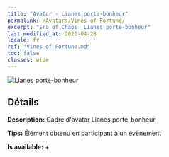 ```yaml
---
title: "Avatar - Lianes porte-bonheur"
permalink: /Avatars/Vines of Fortune/
excerpt: "Era of Chaos  Lianes porte-bonheur"
last_modified_at: 2021-04-28
locale: fr
ref: "Vines of Fortune.md"
toc: false
classes: wide
---
```

 ![Lianes porte-bonheur](/images/a/avatarFrame_92.png)

## Détails

 **Description:** Cadre d'avatar Lianes porte-bonheur 

 **Tips:** Élément obtenu en participant à un évènement 

 **Is available:**  + 

